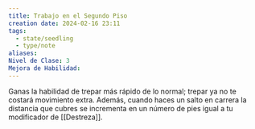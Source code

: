 ```yaml
---
title: Trabajo en el Segundo Piso
creation date: 2024-02-16 23:11
tags:
  - state/seedling
  - type/note
aliases: 
Nivel de Clase: 3
Mejora de Habilidad:
---
```

Ganas la habilidad de trepar más rápido de lo normal; trepar ya no te costará movimiento extra.
Además, cuando haces un salto en carrera la distancia que cubres se incrementa en un número de
pies igual a tu modificador de [[Destreza]].

